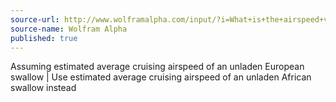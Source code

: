 ```yaml
---
source-url: http://www.wolframalpha.com/input/?i=What+is+the+airspeed+velocity+of+an+unladen+swallow%3F
source-name: Wolfram Alpha
published: true
---
```


<p>Assuming estimated average cruising airspeed of an unladen European swallow | Use estimated average cruising airspeed of an unladen African swallow instead</p>


